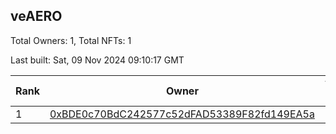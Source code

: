 ## veAERO

Total Owners: 1, Total NFTs: 1

Last built: Sat, 09 Nov 2024 09:10:17 GMT

| Rank | Owner | Voting Power | Influence | NFTs Id |
| --- | --- | --- | --- | --- |
  | 1 | [0xBDE0c70BdC242577c52dFAD53389F82fd149EA5a](https://debank.com/profile/0xBDE0c70BdC242577c52dFAD53389F82fd149EA5a?chain=base) | 0 | 0.00000% | 1 |